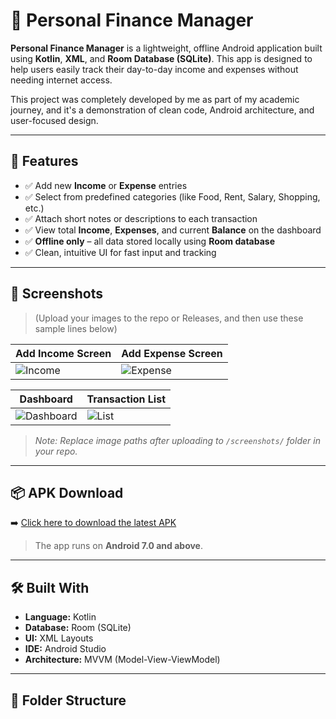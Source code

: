 # 📱 Personal Finance Manager

**Personal Finance Manager** is a lightweight, offline Android application built using **Kotlin**, **XML**, and **Room Database (SQLite)**. This app is designed to help users easily track their day-to-day income and expenses without needing internet access.

This project was completely developed by me as part of my academic journey, and it's a demonstration of clean code, Android architecture, and user-focused design.

---

## 🚀 Features

- ✅ Add new **Income** or **Expense** entries
- ✅ Select from predefined categories (like Food, Rent, Salary, Shopping, etc.)
- ✅ Attach short notes or descriptions to each transaction
- ✅ View total **Income**, **Expenses**, and current **Balance** on the dashboard
- ✅ **Offline only** – all data stored locally using **Room database**
- ✅ Clean, intuitive UI for fast input and tracking

---

## 📸 Screenshots

> (Upload your images to the repo or Releases, and then use these sample lines below)

| Add Income Screen | Add Expense Screen |
|------------------|--------------------|
| ![Income](screenshots/income.jpg) | ![Expense](screenshots/expense.jpg) |

| Dashboard | Transaction List |
|-----------|------------------|
| ![Dashboard](screenshots/dashboard.jpg) | ![List](screenshots/transactions.jpg) |

> _Note: Replace image paths after uploading to `/screenshots/` folder in your repo._

---

## 📦 APK Download

➡️ [Click here to download the latest APK](https://github.com/yourusername/yourrepo/releases/latest)

> The app runs on **Android 7.0 and above**.

---

## 🛠️ Built With

- **Language:** Kotlin  
- **Database:** Room (SQLite)  
- **UI:** XML Layouts  
- **IDE:** Android Studio  
- **Architecture:** MVVM (Model-View-ViewModel)

---

## 📁 Folder Structure

